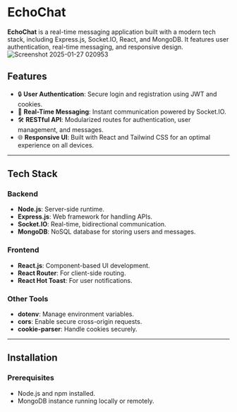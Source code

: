 # EchoChat

**EchoChat** is a real-time messaging application built with a modern tech stack, including Express.js, Socket.IO, React, and MongoDB. It features user authentication, real-time messaging, and responsive design.
![Screenshot 2025-01-27 020953](https://github.com/user-attachments/assets/f5a74cfa-e5ab-4119-a341-73e139ec8148)


## Features

- 🔒 **User Authentication**: Secure login and registration using JWT and cookies.
- 💬 **Real-Time Messaging**: Instant communication powered by Socket.IO.
- 🛠️ **RESTful API**: Modularized routes for authentication, user management, and messages.
- 🌐 **Responsive UI**: Built with React and Tailwind CSS for an optimal experience on all devices.

---

## Tech Stack

### Backend
- **Node.js**: Server-side runtime.
- **Express.js**: Web framework for handling APIs.
- **Socket.IO**: Real-time, bidirectional communication.
- **MongoDB**: NoSQL database for storing users and messages.

### Frontend
- **React.js**: Component-based UI development.
- **React Router**: For client-side routing.
- **React Hot Toast**: For user notifications.

### Other Tools
- **dotenv**: Manage environment variables.
- **cors**: Enable secure cross-origin requests.
- **cookie-parser**: Handle cookies securely.

---

## Installation

### Prerequisites
- Node.js and npm installed.
- MongoDB instance running locally or remotely.
